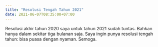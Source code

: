 ```yaml
---
title: "Resolusi Tengah Tahun 2021"
date: 2021-06-07T08:35:00+07:00
---
```


Resolusi akhir tahun 2020 saya untuk tahun 2021 sudah tuntas. Bahkan hanya dalam sekitar tiga bulanan saja. Saya ingin punya resolusi tengah tahun: bisa puasa dengan nyaman. Semoga.

